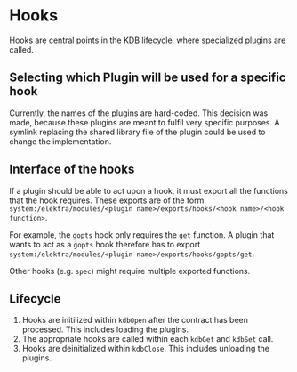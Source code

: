 # Hooks

Hooks are central points in the KDB lifecycle, where specialized plugins are called.

## Selecting which Plugin will be used for a specific hook

Currently, the names of the plugins are hard-coded.
This decision was made, because these plugins are meant to fulfil very specific purposes.
A symlink replacing the shared library file of the plugin could be used to change the implementation.

## Interface of the hooks

If a plugin should be able to act upon a hook, it must export all the functions that the hook requires.
These exports are of the form `system:/elektra/modules/<plugin name>/exports/hooks/<hook name>/<hook function>`.

For example, the `gopts` hook only requires the `get` function. A plugin that wants to act as a `gopts` hook therefore has to export `system:/elektra/modules/<plugin name>/exports/hooks/gopts/get`.

Other hooks (e.g. `spec`) might require multiple exported functions.

## Lifecycle

1. Hooks are initilized within `kdbOpen` after the contract has been processed. This includes loading the plugins.
2. The appropriate hooks are called within each `kdbGet` and `kdbSet` call.
3. Hooks are deinitialized within `kdbClose`. This includes unloading the plugins.
